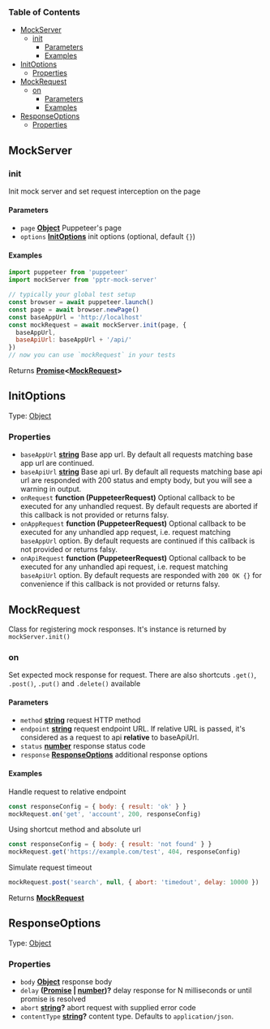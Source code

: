 <!-- Generated by documentation.js. Update this documentation by updating the source code. -->

### Table of Contents

*   [MockServer][1]
    *   [init][2]
        *   [Parameters][3]
        *   [Examples][4]
*   [InitOptions][5]
    *   [Properties][6]
*   [MockRequest][7]
    *   [on][8]
        *   [Parameters][9]
        *   [Examples][10]
*   [ResponseOptions][11]
    *   [Properties][12]

## MockServer

### init

Init mock server and set request interception on the page

#### Parameters

*   `page` **[Object][13]** Puppeteer's page
*   `options` **[InitOptions][5]** init options (optional, default `{}`)

#### Examples

```javascript
import puppeteer from 'puppeteer'
import mockServer from 'pptr-mock-server'

// typically your global test setup
const browser = await puppeteer.launch()
const page = await browser.newPage()
const baseAppUrl = 'http://localhost'
const mockRequest = await mockServer.init(page, {
  baseAppUrl,
  baseApiUrl: baseAppUrl + '/api/'
})
// now you can use `mockRequest` in your tests
```

Returns **[Promise][14]<[MockRequest][7]>**&#x20;

## InitOptions

Type: [Object][13]

### Properties

*   `baseAppUrl` **[string][15]** Base app url. By default all requests matching
    base app url are continued.
*   `baseApiUrl` **[string][15]** Base api url. By default all requests matching
    base api url are responded with 200 status and empty body, but you will see a
    warning in output.
*   `onRequest` **function (PuppeteerRequest)** Optional callback to be
    executed for any unhandled request. By default requests are aborted if this
    callback is not provided or returns falsy.
*   `onAppRequest` **function (PuppeteerRequest)** Optional callback to be
    executed for any unhandled app request, i.e. request matching `baseAppUrl`
    option. By default requests are continued if this callback is not provided or
    returns falsy.
*   `onApiRequest` **function (PuppeteerRequest)** Optional callback to be
    executed for any unhandled api request, i.e. request matching `baseApiUrl`
    option. By default requests are responded with `200 OK {}` for convenience if
    this callback is not provided or returns falsy.

## MockRequest

Class for registering mock responses. It's instance is returned by
`mockServer.init()`

### on

Set expected mock response for request. There are also shortcuts `.get()`,
`.post()`, `.put()` and `.delete()` available

#### Parameters

*   `method` **[string][15]** request HTTP method
*   `endpoint` **[string][15]** request endpoint URL. If relative URL is passed,
    it's considered as a request to api **relative** to baseApiUrl.
*   `status` **[number][16]** response status code
*   `response` **[ResponseOptions][11]** additional response options

#### Examples

Handle request to relative endpoint

```javascript
const responseConfig = { body: { result: 'ok' } }
mockRequest.on('get', 'account', 200, responseConfig)
```

Using shortcut method and absolute url

```javascript
const responseConfig = { body: { result: 'not found' } }
mockRequest.get('https://example.com/test', 404, responseConfig)
```

Simulate request timeout

```javascript
mockRequest.post('search', null, { abort: 'timedout', delay: 10000 })
```

Returns **[MockRequest][7]**&#x20;

## ResponseOptions

Type: [Object][13]

### Properties

*   `body` **[Object][13]** response body
*   `delay` **([Promise][14] | [number][16])?** delay response for N milliseconds or until promise is resolved
*   `abort` **[string][15]?** abort request with supplied error code
*   `contentType` **[string][15]?** content type. Defaults to
    `application/json`.

[1]: #mockserver

[2]: #init

[3]: #parameters

[4]: #examples

[5]: #initoptions

[6]: #properties

[7]: #mockrequest

[8]: #on

[9]: #parameters-1

[10]: #examples-1

[11]: #responseoptions

[12]: #properties-1

[13]: https://developer.mozilla.org/docs/Web/JavaScript/Reference/Global_Objects/Object

[14]: https://developer.mozilla.org/docs/Web/JavaScript/Reference/Global_Objects/Promise

[15]: https://developer.mozilla.org/docs/Web/JavaScript/Reference/Global_Objects/String

[16]: https://developer.mozilla.org/docs/Web/JavaScript/Reference/Global_Objects/Number
